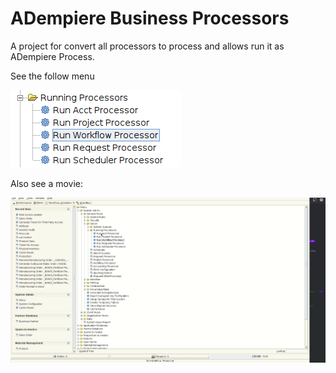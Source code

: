 # ADempiere Business Processors

A project for convert all processors to process and allows run it as ADempiere Process.

See the follow menu

![Main Menu](docs/Main_Menu.png)

Also see a movie:

![Main Menu](docs/Run_Processor_From_Process.gif)